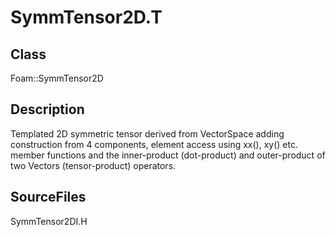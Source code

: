 # SymmTensor2D.T 
## Class
Foam::SymmTensor2D

## Description
Templated 2D symmetric tensor derived from VectorSpace adding construction
from 4 components, element access using xx(), xy() etc. member functions
and the inner-product (dot-product) and outer-product of two Vectors
(tensor-product) operators.

## SourceFiles
SymmTensor2DI.H

